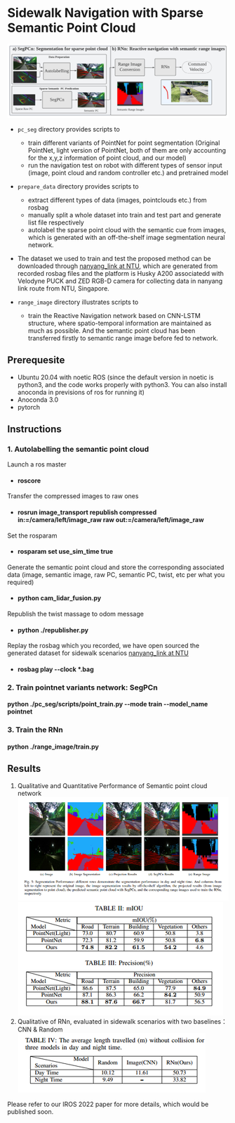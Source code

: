 # Sidewalk Navigation with Sparse Semantic Point Cloud

![](./images/Overview.png)

- ```pc_seg``` directory provides scripts to 
  - train different variants of PointNet for point segmentation (Original PointNet, light version of PointNet, both of them are only accounting for the x,y,z information of point cloud, and our model)
  - run the navigation test on robot with different types of sensor input (image, point cloud and random controller etc.) and pretrained model



- ```prepare_data``` directory provides scripts to
  - extract different types of data (images, pointclouds etc.) from rosbag
  - manually split a whole dataset into train and test part and generate list file respectively
  - autolabel the sparse point cloud with the semantic cue from images, which is generated with an off-the-shelf image segmentation neural network.

- The dataset we used to train and test the proposed method can be downloaded through [nanyang_link at NTU](https://drive.google.com/file/d/19jlJjrdp_5CfxelZEjouCHW9srt6EP9C/view?usp=sharing), which are generated from recorded rosbag files and the platform is Husky A200 associatedd with Velodyne PUCK and ZED RGB-D camera for collecting data in nanyang link route from NTU, Singapore.

- ```range_image``` directory illustrates scripts to
  - train the Reactive Navigation network based on CNN-LSTM structure, where spatio-temporal information are maintained as much as possible. And the semantic point cloud has been transferred firstly to semantic range image before fed to network.

## Prerequesite 
- Ubuntu 20.04 with noetic ROS (since the default version in noetic is python3, and the code works properly with python3. You can also install anoconda in previsions of ros for running it)
- Anoconda 3.0
- pytorch

## Instructions
### 1. Autolabelling the semantic point cloud 
Launch a ros master
- #### roscore 

Transfer the compressed images to raw ones
- #### rosrun image_transport republish compressed in:=/camera/left/image_raw raw out:=/camera/left/image_raw  

Set the rosparam
- #### rosparam set use_sim_time true

Generate the semantic point cloud and store the corresponding associated data (image, semantic image, raw PC, semantic PC, twist, etc per what you required)
- #### python cam_lidar_fusion.py

Republish the twist massage to odom message
- #### python ./republisher.py

Replay the rosbag which you recorded, we have open sourced the generated dataset for sidewalk scenarios [nanyang_link at NTU](https://drive.google.com/file/d/19jlJjrdp_5CfxelZEjouCHW9srt6EP9C/view?usp=sharing)
- #### rosbag play  --clock *.bag

### 2. Train pointnet variants network: SegPCn
#### python ./pc_seg/scripts/point_train.py --mode train --model_name pointnet

### 3. Train the RNn
#### python ./range_image/train.py


## Results
1. Qualitative and Quantitative Performance of Semantic point cloud network
![Segmentation results](./images/segmentation.png) <dev align=center>
![Qualitative results](./images/qualitative%20performance.png)
2. Qualitative of RNn, evaluated in sidewalk scenarios with two baselines： CNN & Random
![navigation performance](./images/Navigation%20performance.png)

Please refer to our IROS 2022 paper for more details, which would be published soon.


